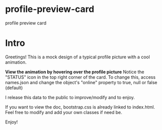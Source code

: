 # profile-preview-card
profile preview card
# Intro
Greetings!
This is a mock design of a typical profile picture with a cool animation.

**View the animation by hovering over the profile picture**
Notice the "STATUS" icon in the top right corner of the card. 
To change this, access names.json and change the object's "online" property to true, null or false (default)

I release this data to the public to improve/modify and to enjoy.

If you want to view the doc, bootstrap.css is already linked to index.html. Feel free to modify and add your own classes if need be.

Enjoy!

